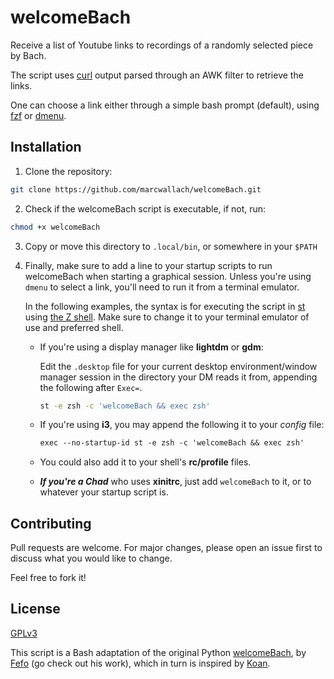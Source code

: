 # welcomeBach

Receive a list of Youtube links to recordings of a randomly selected piece by Bach.

The script uses [curl](https://curl.haxx.se) output parsed through an AWK filter to retrieve the links.

One can choose a link either through a simple bash prompt (default), using [fzf](https://https://github.com/junegunn/fzf) or [dmenu](https://https://tools.suckless.org/dmenu/).



## Installation

1. Clone the repository:

```bash
git clone https://github.com/marcwallach/welcomeBach.git
```

2. Check if the welcomeBach script is executable, if not, run:

```bash
chmod +x welcomeBach
```

3. Copy or move this directory to `.local/bin`, or somewhere in your `$PATH`

4. Finally, make sure to add a line to your startup scripts to run welcomeBach when starting a graphical session. Unless you're using `dmenu` to select a link, you'll need to run it from a terminal emulator.

   In the following examples, the syntax is for executing the script in [st](https://suckless.org/st) using [the Z shell](https://www.zsh.org). Make sure to change it to your terminal emulator of use and preferred shell.

      - If you're using a display manager like **lightdm** or **gdm**:

         Edit the `.desktop` file for your current desktop environment/window manager session in the directory your DM reads it from, appending the following after `Exec=`.

         ```bash
         st -e zsh -c 'welcomeBach && exec zsh'
         ```

      - If you're using **i3**, you may append the following it to your _config_ file:

         ```i3
         exec --no-startup-id st -e zsh -c 'welcomeBach && exec zsh'
         ```

      - You could also add it to your shell's **rc/profile** files.

      - ***If you're a Chad*** who uses **xinitrc**, just add `welcomeBach` to it, or to whatever your startup script is.


## Contributing
Pull requests are welcome. For major changes, please open an issue first to discuss what you would like to change.

Feel free to fork it!

## License
[GPLv3](https://gnu.org/licenses/gpl.html)


This script is a Bash adaptation of the original Python [welcomeBach](https://github.com/ofefo/welcomeBach), by [Fefo](https://ofefo.com.br) (go check out his work), which in turn is inspired by [Koan](https://github.com/a-moreira/Koan).
